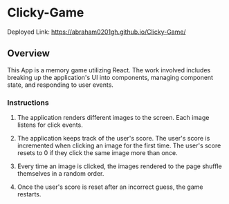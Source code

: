 # Clicky-Game

Deployed Link:   https://abraham0201gh.github.io/Clicky-Game/

## Overview

This App is a memory game utilizing React. The work involved includes breaking up the application's UI into components, managing component state, and responding to user events.

### Instructions

1. The application renders different images to the screen. Each image listens for click events.

2. The application keeps track of the user's score. The user's score is incremented when clicking an image for the first time. The user's score resets to 0 if they click the same image more than once.

3. Every time an image is clicked, the images rendered to the page shuffle themselves in a random order.

4. Once the user's score is reset after an incorrect guess, the game restarts.
